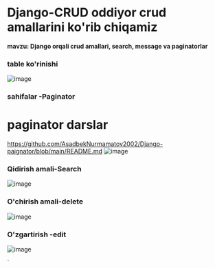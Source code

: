 # Django-CRUD oddiyor crud amallarini ko'rib chiqamiz
__mavzu: Django orqali crud amallari, search, message va paginatorlar__
### table ko'rinishi
![image](https://github.com/AsadbekNurmamatov2002/Django-CRUD/assets/144318530/5ec40736-d581-4cb7-9b7d-0ea89d671801)

### sahifalar -**Paginator** 
# paginator darslar
https://github.com/AsadbekNurmamatov2002/Django-paignator/blob/main/README.md
![image](https://github.com/AsadbekNurmamatov2002/Django-CRUD/assets/144318530/78152f9b-c7b7-4731-9e2c-fec055bae5df)
### Qidirish amali-Search 
![image](https://github.com/AsadbekNurmamatov2002/Django-CRUD/assets/144318530/9179de8b-d2ca-4941-8ab6-188752f72749)
### O'chirish amali-delete
![image](https://github.com/AsadbekNurmamatov2002/Django-CRUD/assets/144318530/f1b54ce0-8026-4b75-814c-05e0359cb155)
### O'zgartirish -edit
![image](https://github.com/AsadbekNurmamatov2002/Django-CRUD/assets/144318530/c7ed53aa-a98f-46f1-961f-07e3cdb54af7)



  `

